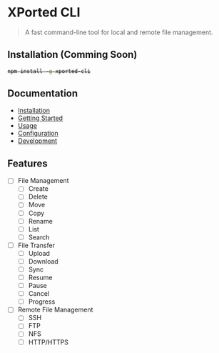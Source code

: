 # XPorted CLI

> A fast command-line tool for local and remote file management.

## Installation (Comming Soon)
<strike>

```bash
npm install -g xported-cli
```

</strike>

## Documentation
 - [Installation](docs/installation.md)
 - [Getting Started](docs/getting-started.md)
 - [Usage](docs/usage.md)
 - [Configuration](docs/configuration.md)
 - [Development](docs/development.md)

## Features
- [ ] File Management
	- [ ] Create
	- [ ] Delete
	- [ ] Move
	- [ ] Copy
	- [ ] Rename
	- [ ] List
	- [ ] Search
- [ ] File Transfer
	- [ ] Upload
	- [ ] Download
	- [ ] Sync
	- [ ] Resume
	- [ ] Pause
	- [ ] Cancel
	- [ ] Progress
- [ ] Remote File Management
	- [ ] SSH
	- [ ] FTP
	- [ ] NFS
	- [ ] HTTP/HTTPS
